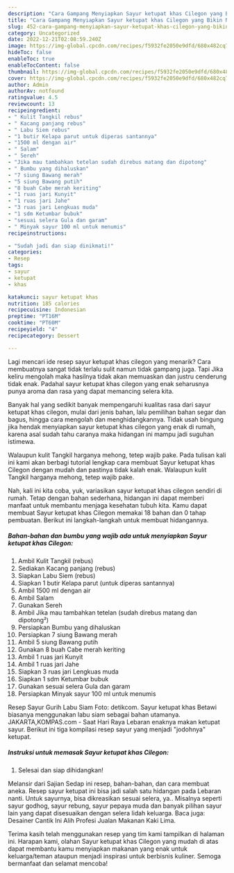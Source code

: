```yaml
---
description: "Cara Gampang Menyiapkan Sayur ketupat khas Cilegon yang Bikin Ngiler, Buat Buka Puasa}"
title: "Cara Gampang Menyiapkan Sayur ketupat khas Cilegon yang Bikin Ngiler, Buat Buka Puasa}"
slug: 452-cara-gampang-menyiapkan-sayur-ketupat-khas-cilegon-yang-bikin-ngiler-buat-buka-puasa
category: Uncategorized
date: 2022-12-21T02:08:59.240Z
image: https://img-global.cpcdn.com/recipes/f5932fe2050e9dfd/680x482cq70/sayur-ketupat-khas-cilegon-foto-resep-utama.jpg
hideToc: false
enableToc: true
enableTocContent: false
thumbnail: https://img-global.cpcdn.com/recipes/f5932fe2050e9dfd/680x482cq70/sayur-ketupat-khas-cilegon-foto-resep-utama.jpg
cover: https://img-global.cpcdn.com/recipes/f5932fe2050e9dfd/680x482cq70/sayur-ketupat-khas-cilegon-foto-resep-utama.jpg
author: Admin
authorAv: notfound
ratingvalue: 4.5
reviewcount: 13
recipeingredient:
- " Kulit Tangkil rebus"
- " Kacang panjang rebus"
- " Labu Siem rebus"
- "1 butir Kelapa parut untuk diperas santannya"
- "1500 ml dengan air"
- " Salam"
- " Sereh"
- "Jika mau tambahkan tetelan sudah direbus matang dan dipotong"
- " Bumbu yang dihaluskan"
- "7 siung Bawang merah"
- "5 siung Bawang putih"
- "8 buah Cabe merah keriting"
- "1 ruas jari Kunyit"
- "1 ruas jari Jahe"
- "3 ruas jari Lengkuas muda"
- "1 sdm Ketumbar bubuk"
- "sesuai selera Gula dan garam"
- " Minyak sayur 100 ml untuk menumis"
recipeinstructions:

- "Sudah jadi dan siap dinikmati!"
categories:
- Resep
tags:
- sayur
- ketupat
- khas

katakunci: sayur ketupat khas 
nutrition: 185 calories
recipecuisine: Indonesian
preptime: "PT16M"
cooktime: "PT60M"
recipeyield: "4"
recipecategory: Dessert

---
```



Lagi mencari ide resep sayur ketupat khas cilegon yang menarik? Cara membuatnya sangat tidak terlalu sulit namun tidak gampang juga. Tapi Jika keliru mengolah maka hasilnya tidak akan memuaskan dan justru cenderung tidak enak. Padahal sayur ketupat khas cilegon yang enak seharusnya punya aroma dan rasa yang dapat memancing selera kita.


Banyak hal yang sedikit banyak mempengaruhi kualitas rasa dari sayur ketupat khas cilegon, mulai dari jenis bahan, lalu pemilihan bahan segar dan bagus, hingga cara mengolah dan menghidangkannya. Tidak usah bingung jika hendak menyiapkan sayur ketupat khas cilegon yang enak di rumah, karena asal sudah tahu caranya maka hidangan ini mampu jadi suguhan istimewa.

Walaupun kulit Tangkil harganya mehong, tetep wajib pake. Pada tulisan kali ini kami akan berbagi tutorial lengkap cara membuat Sayur ketupat khas Cilegon dengan mudah dan pastinya tidak kalah enak. Walaupun kulit Tangkil harganya mehong, tetep wajib pake.


Nah, kali ini kita coba, yuk, variasikan sayur ketupat khas cilegon sendiri di rumah. Tetap dengan bahan sederhana, hidangan ini dapat memberi manfaat untuk membantu menjaga kesehatan tubuh kita. Kamu dapat membuat Sayur ketupat khas Cilegon memakai 18 bahan dan 0 tahap pembuatan. Berikut ini langkah-langkah untuk membuat hidangannya.

<!--inarticleads1-->

##### Bahan-bahan dan bumbu yang wajib ada untuk menyiapkan Sayur ketupat khas Cilegon:

1. Ambil  Kulit Tangkil (rebus)
1. Sediakan  Kacang panjang (rebus)
1. Siapkan  Labu Siem (rebus)
1. Siapkan 1 butir Kelapa parut (untuk diperas santannya)
1. Ambil 1500 ml dengan air
1. Ambil  Salam
1. Gunakan  Sereh
1. Ambil Jika mau tambahkan tetelan (sudah direbus matang dan dipotong²)
1. Persiapkan  Bumbu yang dihaluskan
1. Persiapkan 7 siung Bawang merah
1. Ambil 5 siung Bawang putih
1. Gunakan 8 buah Cabe merah keriting
1. Ambil 1 ruas jari Kunyit
1. Ambil 1 ruas jari Jahe
1. Siapkan 3 ruas jari Lengkuas muda
1. Siapkan 1 sdm Ketumbar bubuk
1. Gunakan sesuai selera Gula dan garam
1. Persiapkan  Minyak sayur 100 ml untuk menumis


Resep Sayur Gurih Labu Siam Foto: detikcom. Sayur ketupat khas Betawi biasanya menggunakan labu siam sebagai bahan utamanya. JAKARTA,KOMPAS.com - Saat Hari Raya Lebaran enaknya makan ketupat sayur. Berikut ini tiga kompilasi resep sayur yang menjadi &#34;jodohnya&#34; ketupat. 

<!--inarticleads2-->

##### Instruksi untuk memasak Sayur ketupat khas Cilegon:


1. Selesai dan siap dihidangkan!

Melansir dari Sajian Sedap ini resep, bahan-bahan, dan cara membuat aneka. Resep sayur ketupat ini bisa jadi salah satu hidangan pada Lebaran nanti. Untuk sayurnya, bisa dikreasikan sesuai selera, ya.. Misalnya seperti sayur godhog, sayur rebung, sayur pepaya muda dan banyak pilihan sayur lain yang dapat disesuaikan dengan selera lidah keluarga. Baca juga: Desainer Cantik Ini Alih Profesi Jualan Makanan Kaki Lima. 

Terima kasih telah menggunakan resep yang tim kami tampilkan di halaman ini. Harapan kami, olahan Sayur ketupat khas Cilegon yang mudah di atas dapat membantu kamu menyiapkan makanan yang enak untuk keluarga/teman ataupun menjadi inspirasi untuk berbisnis kuliner. Semoga bermanfaat dan selamat mencoba!
